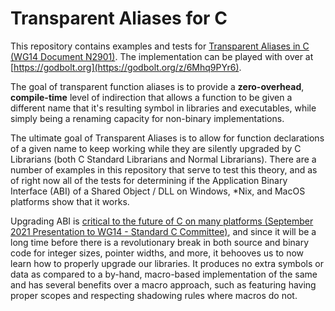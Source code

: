 # Transparent Aliases for C

This repository contains examples and tests for [Transparent Aliases in C (WG14 Document N2901)](https://thephd.dev/_vendor/future_cxx/papers/C%20-%20Transparent%20Function%20Aliases.html). The implementation can be played with over at [https://godbolt.org](https://godbolt.org/z/6Mhq9PYr6).

The goal of transparent function aliases is to provide a **zero-overhead**, **compile-time** level of indirection that allows a function to be given a different name that it's resulting symbol in libraries and executables, while simply being a renaming capacity for non-binary implementations.

The ultimate goal of Transparent Aliases is to allow for function declarations of a given name to keep working while they are silently upgraded by C Librarians (both C Standard Librarians and Normal Librarians). There are a number of examples in this repository that serve to test this theory, and as of right now all of the tests for determining if the Application Binary Interface (ABI) of a Shared Object / DLL on Windows, *Nix, and MacOS platforms show that it works.

Upgrading ABI is [critical to the future of C on many platforms (September 2021 Presentation to WG14 - Standard C Committee)](https://thephd.dev/_presentations/standards/C/2021%20September%20Virtual/n2796/Transparent%20Function%20Aliases%20and%20the%20Future.html#/), and since it will be a long time before there is a revolutionary break in both source and binary code for integer sizes, pointer widths, and more, it behooves us to now learn how to properly upgrade our libraries. It produces no extra symbols or data as compared to a by-hand, macro-based implementation of the same and has several benefits over a macro approach, such as featuring having proper scopes and respecting shadowing rules where macros do not.
